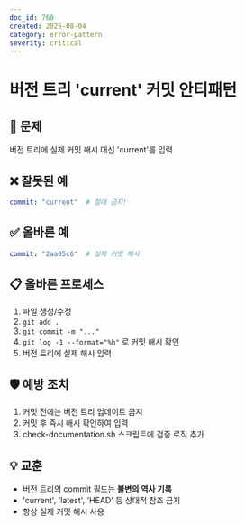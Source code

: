 ```yaml
---
doc_id: 760
created: 2025-08-04
category: error-pattern
severity: critical
---
```


# 버전 트리 'current' 커밋 안티패턴

## 🚨 문제
버전 트리에 실제 커밋 해시 대신 'current'를 입력

## ❌ 잘못된 예
```yaml
commit: "current"  # 절대 금지!
```

## ✅ 올바른 예
```yaml
commit: "2aa05c6"  # 실제 커밋 해시
```

## 📋 올바른 프로세스
1. 파일 생성/수정
2. `git add .`
3. `git commit -m "..."`
4. `git log -1 --format="%h"` 로 커밋 해시 확인
5. 버전 트리에 실제 해시 입력

## 🛡️ 예방 조치
1. 커밋 전에는 버전 트리 업데이트 금지
2. 커밋 후 즉시 해시 확인하여 입력
3. check-documentation.sh 스크립트에 검증 로직 추가

## 💡 교훈
- 버전 트리의 commit 필드는 **불변의 역사 기록**
- 'current', 'latest', 'HEAD' 등 상대적 참조 금지
- 항상 실제 커밋 해시 사용